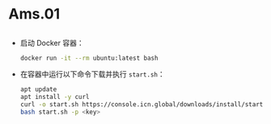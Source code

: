 # Ams.01

##

- 启动 Docker 容器：
    
    ```bash
    docker run -it --rm ubuntu:latest bash
    ```
    
- 在容器中运行以下命令下载并执行 `start.sh`：
    
    ```bash
    apt update
    apt install -y curl
    curl -o start.sh https://console.icn.global/downloads/install/start.sh
    bash start.sh -p <key>
    ```
